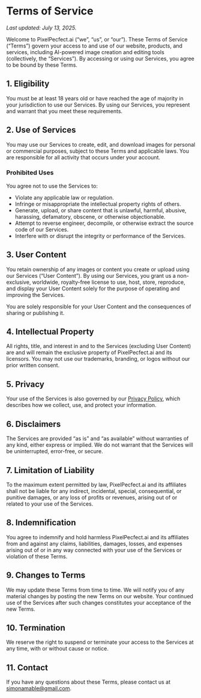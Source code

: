 # Terms of Service

_Last updated: July 13, 2025._

Welcome to PixelPecfect.ai (“we”, “us”, or “our”). These Terms of Service (“Terms”) govern your access to and use of our website, products, and services, including AI-powered image creation and editing tools (collectively, the “Services”). By accessing or using our Services, you agree to be bound by these Terms.

## 1. Eligibility

You must be at least 18 years old or have reached the age of majority in your jurisdiction to use our Services. By using our Services, you represent and warrant that you meet these requirements.

## 2. Use of Services

You may use our Services to create, edit, and download images for personal or commercial purposes, subject to these Terms and applicable laws. You are responsible for all activity that occurs under your account.

### Prohibited Uses

You agree not to use the Services to:
- Violate any applicable law or regulation.
- Infringe or misappropriate the intellectual property rights of others.
- Generate, upload, or share content that is unlawful, harmful, abusive, harassing, defamatory, obscene, or otherwise objectionable.
- Attempt to reverse engineer, decompile, or otherwise extract the source code of our Services.
- Interfere with or disrupt the integrity or performance of the Services.

## 3. User Content

You retain ownership of any images or content you create or upload using our Services (“User Content”). By using our Services, you grant us a non-exclusive, worldwide, royalty-free license to use, host, store, reproduce, and display your User Content solely for the purpose of operating and improving the Services.

You are solely responsible for your User Content and the consequences of sharing or publishing it.

## 4. Intellectual Property

All rights, title, and interest in and to the Services (excluding User Content) are and will remain the exclusive property of PixelPecfect.ai and its licensors. You may not use our trademarks, branding, or logos without our prior written consent.

## 5. Privacy

Your use of the Services is also governed by our [Privacy Policy](/privacy), which describes how we collect, use, and protect your information.

## 6. Disclaimers

The Services are provided “as is” and “as available” without warranties of any kind, either express or implied. We do not warrant that the Services will be uninterrupted, error-free, or secure.

## 7. Limitation of Liability

To the maximum extent permitted by law, PixelPecfect.ai and its affiliates shall not be liable for any indirect, incidental, special, consequential, or punitive damages, or any loss of profits or revenues, arising out of or related to your use of the Services.

## 8. Indemnification

You agree to indemnify and hold harmless PixelPecfect.ai and its affiliates from and against any claims, liabilities, damages, losses, and expenses arising out of or in any way connected with your use of the Services or violation of these Terms.

## 9. Changes to Terms

We may update these Terms from time to time. We will notify you of any material changes by posting the new Terms on our website. Your continued use of the Services after such changes constitutes your acceptance of the new Terms.

## 10. Termination

We reserve the right to suspend or terminate your access to the Services at any time, with or without cause or notice.

## 11. Contact

If you have any questions about these Terms, please contact us at simonamable@gmail.com.
